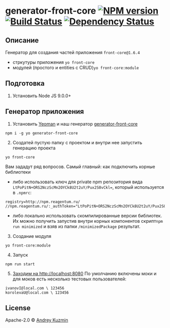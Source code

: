 # generator-front-core [![NPM version][npm-image]][npm-url] [![Build Status][travis-image]][travis-url] [![Dependency Status][daviddm-image]][daviddm-url]
> 

## Описание
Генератор для создания частей приложения ```front-core@1.6.4```
  - стркутуры приложения ```yo front-core```
  - модулей (простого и entities с CRUD)```yo front-core:module```

## Подготовка
1. Установить Node JS 9.0.0+

## Генератор приложения
1. Установить [Yeoman](http://yeoman.io) и наш генератор [generator-front-core](https://github.com/kinjeiro/generator-front-core)
```
npm i -g yo generator-front-core
```
2. Создатей пустую папку с проектом и внутри нее запустить генерацию проекта
```
yo front-core    
```
Вам зададут ряд вопросов. Самый главный: как подключить корные библиотеки 
- либо использовать ключ для private npm репозитория вида ```LtPoPitN+ORS2NczScMn2OYCk8U2t2uY/Pux2S0vCkl=```, который используется в ```.npmrc```:
```
registry=http://npm.reagentum.ru/
//npm.reagentum.ru/:_authToken="LtPoPitN+ORS2NczScMn2OYCk8U2t2uY/Pux2S0vCkl="
```
- либо локально использовать скомпилированные версии библиотек. Их можно получить запустив внутри корных компонентов скрипт```npm run minimized``` и взяв из папки ```/minimizedPackage``` результат.

3. Создание модуля
```
yo front-core:module
```
4. Запуск
```
npm run start
```

5. [Заходим на http://localhost:8080](http://localhost:8080)
По умолчанию включены моки и для моков есть несколько тестовых пользователей:
```
ivanovI@local.com \ 123456
korolevaU@local.com \ 123456
```

## License

Apache-2.0 © [Andrey Kuzmin]()


[npm-image]: https://badge.fury.io/js/generator-front-core.svg
[npm-url]: https://npmjs.org/package/generator-front-core
[travis-image]: https://travis-ci.org/Kinjeiro/generator-front-core.svg?branch=master
[travis-url]: https://travis-ci.org/Kinjeiro/generator-front-core
[daviddm-image]: https://david-dm.org/Kinjeiro/generator-front-core.svg?theme=shields.io
[daviddm-url]: https://david-dm.org/Kinjeiro/generator-front-core
